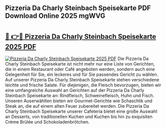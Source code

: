 ## Pizzeria Da Charly Steinbach Speisekarte PDF Download Online 2025 mgWVG

# <h2><a href="http://gc7qqr.nevu.top/?p=Pizzeria+Da+Charly+Steinbach+Speisekarte">🔗 👉🔴 Pizzeria Da Charly Steinbach Speisekarte 2025 PDF</a></h2>

[![Pizzeria Da Charly Steinbach Speisekarte 2025 PDF](https://i.imgur.com/dBaPXMq.png)](http://gc7qqr.nevu.top/?p=Pizzeria+Da+Charly+Steinbach+Speisekarte)
Die Pizzeria Da Charly Steinbach Speisekarte ist nicht mehr nur eine Liste von Gerichten, die in einem Restaurant oder Café angeboten werden, sondern auch eine Gelegenheit für Sie, ein leckeres und für Sie passendes Gericht zu wählen. Auf unserer Pizzeria Da Charly Steinbach Speisekarte stehen verschiedene leichte und frische Salate. Für diejenigen, die Fleisch bevorzugen, bieten wir eine umfangreiche Auswahl an Gerichten auf der Pizzeria Da Charly Steinbach Speisekarte an: Rindfleisch, Schweinefleisch, Huhn und Fisch. Unseren Auserwählten bieten wir Gourmet-Gerichte wie Schaschlik und Steak an, die auf einem alten Feuer zubereitet werden. Die Pizzeria Da Charly Steinbach Speisekarte unserer Cafeteria bietet eine große Auswahl an Desserts, von traditionellen Kuchen und Kuchen bis hin zu exquisiten Crème Brûlée und Schokoladenbrötchen.
